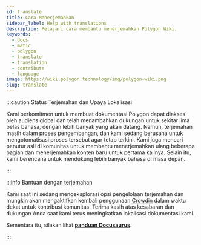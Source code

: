 ```yaml
---
id: translate
title: Cara Menerjemahkan
sidebar_label: Help with translations
description: Pelajari cara membantu menerjemahkan Polygon Wiki.
keywords:
  - docs
  - matic
  - polygon
  - translate
  - translation
  - contribute
  - language
image: https://wiki.polygon.technology/img/polygon-wiki.png
slug: translate
---
```


:::caution Status Terjemahan dan Upaya Lokalisasi

Kami berkomitmen untuk membuat dokumentasi Polygon dapat diakses oleh audiens global dan telah menambahkan dukungan untuk sekitar lima belas bahasa, dengan lebih banyak yang akan datang. Namun, terjemahan masih dalam proses pengembangan, dan kami sedang berusaha untuk mengotomatisasi proses tersebut agar tetap terkini. Kami juga mencari penutur asli di komunitas untuk membantu menerjemahkan ulang beberapa bagian dan menerjemahkan konten baru untuk pertama kalinya. Selain itu, kami berencana untuk mendukung lebih banyak bahasa di masa depan.

:::

:::info Bantuan dengan terjemahan

Kami saat ini sedang mengeksplorasi opsi pengelolaan terjemahan dan mungkin akan mengaktifkan kembali penggunaan [Crowdin](https://crowdin.com/) dalam waktu dekat untuk kontribusi komunitas. Terima kasih atas kesabaran dan dukungan Anda saat kami terus meningkatkan lokalisasi dokumentasi kami.

Sementara itu, silakan lihat **[panduan Docusaurus](https://docusaurus.io/docs/i18n/crowdin#translate-the-sources)**.

:::
